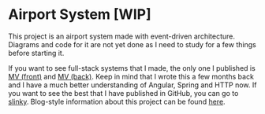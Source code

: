 # Airport System [WIP]

This project is an airport system made with event-driven architecture. Diagrams and code for it are not yet done as I need to study for a few things before starting it.

If you want to see full-stack systems that I made, the only one I published is [MV (front)](https://github.com/paulo-e/mv-front) and [MV (back)](https://github.com/paulo-e/mv-back). Keep in mind that I wrote this a few months back and I have a much better understanding of Angular, Spring and HTTP now. If you want to see the best that I have published in GitHub, you can go to [slinky](https://github.com/paulo-e/slinky). Blog-style information about this project can be found [here](https://devlog.pauloelienay.com/projects/slinky/).
